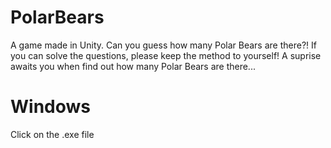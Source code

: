 # PolarBears
A game made in Unity. Can you guess how many Polar Bears are there?! If you can solve the questions, please keep the method to yourself!
A suprise awaits you when find out how many Polar Bears are there... 
# Windows
Click on the .exe file
